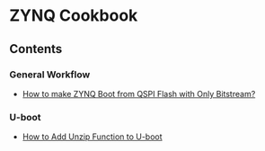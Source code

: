 # ZYNQ Cookbook #

## Contents ##
### General Workflow ###
- [How to make ZYNQ Boot from QSPI Flash with Only Bitstream?](recipe/ZynqConfigBitFromQspi.md)

### U-boot ###
- [How to Add Unzip Function to U-boot](recipe/HowToAddUnzipFunctionToUBoot.md)
